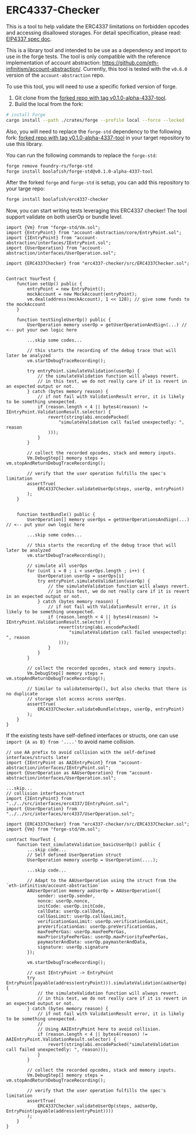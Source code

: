 # ERC4337-Checker

This is a tool to help validate the ERC4337 limitations on forbidden opcodes and accessing disallowed storages. For detail specification, please read: [EIP4337 spec doc](https://eips.ethereum.org/EIPS/eip-4337#specification).

This is a library tool and intended to be use as a dependency and import to use in the forge tests.
The tool is only compatible with the reference implementation of account abstraction: https://github.com/eth-infinitism/account-abstraction/. Currently, this tool is tested with the `v0.6.0` version of the `account-abstraction` repo.

To use this tool, you will need to use a specific forked version of forge.
1. Git clone from the [forked repo with tag v0.1.0-alpha-4337-tool](https://github.com/boolafish/foundry/releases/tag/v0.1.0-alpha-4337-tool).
2. Build the local from the fork:
```sh
# install Forge
cargo install --path ./crates/forge --profile local --force --locked
```


Also, you will need to replace the `forge-std` dependency to the following fork: [forked repo with tag v0.1.0-alpha-4337-tool](https://github.com/boolafish/forge-std/releases/tag/v0.1.0-alpha-4337-tool) in your target repository to use this library.

You can run the following commands to replace the `forge-std`:
```sh
forge remove foundry-rs/forge-std
forge install boolafish/forge-std@v0.1.0-alpha-4337-tool
```


After the forked `forge` and `forge-std` is setup, you can add this repository to your targe repo:
```sh
forge install boolafish/erc4337-checker
```

Now, you can start writing tests leveraging this ERC4337 checker! The tool support validate on both userOp or bundle level.

```solidity
import {Vm} from "forge-std/Vm.sol";
import {EntryPoint} from "account-abstraction/core/EntryPoint.sol";
import {IEntryPoint} from "account-abstraction/interfaces/IEntryPoint.sol";
import {UserOperation} from "account-abstraction/interfaces/UserOperation.sol";

import {ERC4337Checker} from "erc4337-checker/src/ERC4337Checker.sol";


Contract YourTest {
    function setUp() public {
        entryPoint = new EntryPoint();
        mockAccount = new MockAccount(entryPoint);
        vm.deal(address(mockAccount), 1 << 128); // give some funds to the mockAccount
    }

    function testSingleUserOp() public {
        UserOperation memory userOp = getUserOperationAndSign(...) // <-- put your own logic here

        ...skip some codes...

        // this starts the recording of the debug trace that will later be analyzed
        vm.startDebugTraceRecording();

        try entryPoint.simulateValidation(userOp) {
            // the simulateValidation function will always revert.
            // in this test, we do not really care if it is revert in an expected output or not.
        } catch (bytes memory reason) {
            // if not fail with ValidationResult error, it is likely to be something unexpected.
            if (reason.length < 4 || bytes4(reason) != IEntryPoint.ValidationResult.selector) {
                revert(string(abi.encodePacked(
                    "simulateValidation call failed unexpectedly: ", reason
                )));
            }
        }

        // collect the recorded opcodes, stack and memory inputs.
        Vm.DebugStep[] memory steps = vm.stopAndReturnDebugTraceRecording();

        // verify that the user operation fulfills the spec's limitation
        assertTrue(
            ERC4337Checker.validateUserOp(steps, userOp, entryPoint)
        );
    }


    function testBundle() public {
        UserOperation[] memory userOps = getUserOperationsAndSign(...) // <-- put your own logic here

        ...skip some codes...

        // this starts the recording of the debug trace that will later be analyzed
        vm.startDebugTraceRecording();

        // simulate all userOps
        for (uint i = 0 ; i < userOps.length ; i++) {
            UserOperation userOp = userOps[i]
            try entryPoint.simulateValidation(userOp) {
                // the simulateValidation function will always revert.
                // in this test, we do not really care if it is revert in an expected output or not.
            } catch (bytes memory reason) {
                // if not fail with ValidationResult error, it is likely to be something unexpected.
                if (reason.length < 4 || bytes4(reason) != IEntryPoint.ValidationResult.selector) {
                    revert(string(abi.encodePacked(
                        "simulateValidation call failed unexpectedly: ", reason
                    )));
                }
            }
        }

        // collect the recorded opcodes, stack and memory inputs.
        Vm.DebugStep[] memory steps = vm.stopAndReturnDebugTraceRecording();

        // Similar to validateUserOp(), but also checks that there is no duplicate
        // storage slot access across userOps.
        assertTrue(
            ERC4337Checker.validateBundle(steps, userOp, entryPoint)
        );
    }
}
```

If the existing tests have self-defined interfaces or structs, one can use `import {A as B} from '....'` to avoid name collision.

```solidity
// use AA prefix to avoid collision with the self-defined interfaces/structs later
import {IEntryPoint as AAIEntryPoint} from "account-abstraction/interfaces/IEntryPoint.sol";
import {UserOperation as AAUserOperation} from "account-abstraction/interfaces/UserOperation.sol";

...skip...
// collision interfaces/struct
import {IEntryPoint} from "../../src/interfaces/erc4337/IEntryPoint.sol";
import {UserOperation} from "../../src/interfaces/erc4337/UserOperation.sol";

import {ERC4337Checker} from "erc4337-checker/src/ERC4337Checker.sol";
import {Vm} from "forge-std/Vm.sol";

contract YourTest {
    function test_simulateValidation_basicUserOp() public {
        ...skip code...
        // Self defined UserOperation struct
        UserOperation memory userOp = UserOperation(....);

        ...skip code...

        // Adapt to the AAUserOperation using the struct from the `eth-infinitism/account-abstraction`
        AAUserOperation memory aaUserOp = AAUserOperation({
            sender: userOp.sender,
            nonce: userOp.nonce,
            initCode: userOp.initCode,
            callData: userOp.callData,
            callGasLimit: userOp.callGasLimit,
            verificationGasLimit: userOp.verificationGasLimit,
            preVerificationGas: userOp.preVerificationGas,
            maxFeePerGas: userOp.maxFeePerGas,
            maxPriorityFeePerGas: userOp.maxPriorityFeePerGas,
            paymasterAndData: userOp.paymasterAndData,
            signature: userOp.signature
        });

        vm.startDebugTraceRecording();

        // cast IEntryPoint -> EntryPoint
        try EntryPoint(payable(address(entryPoint))).simulateValidation(aaUserOp) {
            // the simulateValidation function will always revert.
            // in this test, we do not really care if it is revert in an expected output or not.
        } catch (bytes memory reason) {
            // if not fail with ValidationResult error, it is likely to be something unexpected.
            //
            // Using AAIEntryPoint here to avoid collision.
            if (reason.length < 4 || bytes4(reason) != AAIEntryPoint.ValidationResult.selector) {
                revert(string(abi.encodePacked("simulateValidation call failed unexpectedly: ", reason)));
            }
        }

        // collect the recorded opcodes, stack and memory inputs.
        Vm.DebugStep[] memory steps = vm.stopAndReturnDebugTraceRecording();

        // verify that the user operation fulfills the spec's limitation
        assertTrue(
            ERC4337Checker.validateUserOp(steps, aaUserOp, EntryPoint(payable(address(entryPoint))))
        );
    }
}

```
